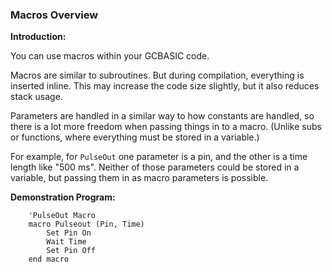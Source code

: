 <div class="section">

<div class="titlepage">

<div>

<div>

### <span id="macros_overview"></span>Macros Overview

</div>

</div>

</div>

<span class="strong">**Introduction:**</span>

You can use macros within your GCBASIC code.

Macros are similar to subroutines. But during compilation, everything is
inserted inline. This may increase the code size slightly, but it also
reduces stack usage.

Parameters are handled in a similar way to how constants are handled, so
there is a lot more freedom when passing things in to a macro. (Unlike
subs or functions, where everything must be stored in a variable.)

For example, for `PulseOut` one parameter is a pin, and the other is a
time length like "500 ms". Neither of those parameters could be stored
in a variable, but passing them in as macro parameters is possible.

<span class="strong">**Demonstration Program:**</span>

``` screen
    'PulseOut Macro
    macro Pulseout (Pin, Time)
        Set Pin On
        Wait Time
        Set Pin Off
    end macro
```

</div>
